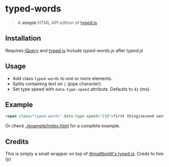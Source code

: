 # typed-words

> A **simple** HTML API edition of [typed.js][typedjs]

## Installation

Requires [jQuery][] and [typed.js][typedjs]
Include *typed-words.js* after *typed.js*

## Usage

- Add class `typed-words` to one or more elements.
- Splits containing text on `|` (pipe character).
- Set type speed with `data-type-speed` attribute. Defaults to `42` (ms).

## Example

```html
<span class="typed-words" data-type-speed="210">first thing|second sentence|third item</span>
```

Or check [./example/index.html]() for a complete example.

## Credits

This is simply a small wrapper on top of [@mattboldt's typed.js][typedjs]. Creds to him (y)

[typedjs]: https://github.com/mattboldt/typed.js
[jQuery]: https://code.jquery.com/

